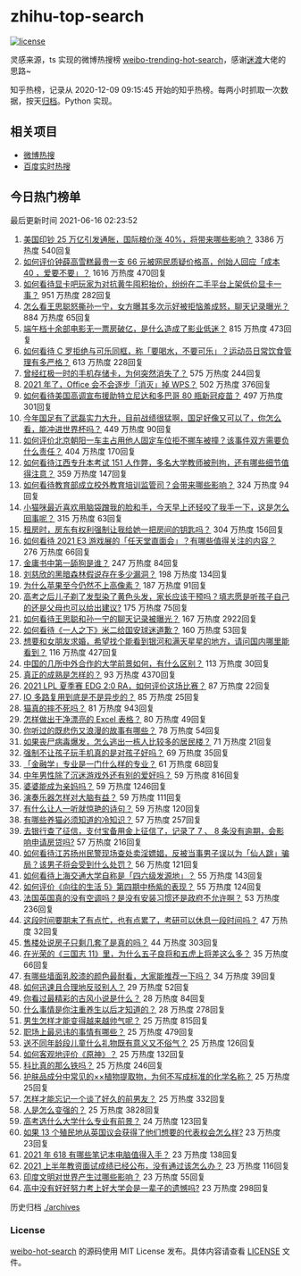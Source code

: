 # zhihu-top-search

[![license](https://img.shields.io/github/license/Arrackisarookie/zhihu-top-search)](https://github.com/Arrackisarookie/zhihu-top-search/blob/master/LICENSE)

灵感来源，ts 实现的微博热搜榜 [weibo-trending-hot-search](https://github.com/justjavac/weibo-trending-hot-search)，感谢[迷渡](https://github.com/justjavac)大佬的思路~

知乎热榜，记录从 2020-12-09 09:15:45 开始的知乎热榜。每两小时抓取一次数据，按天[归档](./archives)。Python 实现。

## 相关项目
+ [微博热搜](https://github.com/Arrackisarookie/weibo-hot-search)
+ [百度实时热搜](https://github.com/Arrackisarookie/baidu-hot-search)

## 今日热门榜单

<!-- Rank Begin -->

最后更新时间 2021-06-16 02:23:52

1. [美国印钞 25 万亿引发通胀，国际粮价涨 40%，将带来哪些影响？](https://www.zhihu.com/question/464253751) 3386 万热度 540回复
1. [如何评价钟薛高雪糕最贵一支 66 元被网民质疑价格高，创始人回应「成本 40 ，爱要不要」？](https://www.zhihu.com/question/465157262) 1616 万热度 470回复
1. [如何看待显卡吧玩家为对抗黄牛囤积抬价，纷纷在二手平台上架低价显卡一事？](https://www.zhihu.com/question/464735756) 951 万热度 282回复
1. [怎么看王思聪怒撕孙一宁，女方曝其多次示好被拒恼羞成怒，聊天记录曝光？](https://www.zhihu.com/question/465193554) 884 万热度 65回复
1. [端午档十余部电影无一票房破亿，是什么造成了影业低迷？](https://www.zhihu.com/question/465092815) 815 万热度 473回复
1. [如何看待 C 罗拒绝与可乐同框，称「要喝水，不要可乐」？运动员日常饮食管理有多严格？](https://www.zhihu.com/question/465112331) 613 万热度 228回复
1. [曾经红极一时的手机存储卡，为何突然消失了？](https://www.zhihu.com/question/379697777) 575 万热度 244回复
1. [2021 年了，Office 会不会逐步「消灭」掉 WPS？](https://www.zhihu.com/question/460028327) 502 万热度 376回复
1. [如何看待美国高调宣布援助特立尼达和多巴哥 80 瓶新冠疫苗？](https://www.zhihu.com/question/465072169) 497 万热度 301回复
1. [今年国足有了武磊实力大升，目前战绩很猛啊，国足好像又可以了，你怎么看，能冲进世界杯吗？](https://www.zhihu.com/question/464598980) 449 万热度 90回复
1. [如何评价北京朝阳一车主占用他人固定车位拒不挪车被撞？该事件双方需要负什么责任？](https://www.zhihu.com/question/465097829) 404 万热度 170回复
1. [如何看待江西专升本考试 151 人作弊，多名大学教师被刑拘，还有哪些细节值得注意？](https://www.zhihu.com/question/465076235) 359 万热度 147回复
1. [如何看待教育部成立校外教育培训监管司？会带来哪些影响？](https://www.zhihu.com/question/465193204) 324 万热度 94回复
1. [小猫咪最近喜欢用脑袋蹭我的脸和手，今天早上还轻咬了我手一下，这是怎么回事呢？](https://www.zhihu.com/question/464003051) 315 万热度 63回复
1. [租房时，房东有权利强制让我给她一把房间的钥匙吗？](https://www.zhihu.com/question/462612155) 304 万热度 156回复
1. [如何看待 2021 E3 游戏展的「任天堂直面会」？有哪些值得关注的内容？](https://www.zhihu.com/question/465215405) 276 万热度 66回复
1. [金庸书中第一舔狗是谁？](https://www.zhihu.com/question/464912057) 247 万热度 84回复
1. [刘慈欣的黑暗森林假说存在多少漏洞？](https://www.zhihu.com/question/451440009) 198 万热度 134回复
1. [为什么苹果至今仍然不上高像素？](https://www.zhihu.com/question/464657256) 187 万热度 91回复
1. [高考之后儿子剃了发型染了黄色头发，家长应该干预吗？填志愿是听孩子自己的还是父母也可以给出建议?](https://www.zhihu.com/question/464569384) 175 万热度 75回复
1. [如何看待王思聪和孙一宁的聊天记录被曝光？](https://www.zhihu.com/question/465160470) 167 万热度 2922回复
1. [如何看待《一人之下》米二给国安球迷道歉？](https://www.zhihu.com/question/465110855) 160 万热度 53回复
1. [想要和女朋友求婚，希望找个能看到银河和满天星星的地方，请问国内哪里能看到？](https://www.zhihu.com/question/453392696) 116 万热度 427回复
1. [中国的几所中外合作的大学前景如何，有什么区别？](https://www.zhihu.com/question/291415035) 113 万热度 30回复
1. [真正的成熟是怎样的？](https://www.zhihu.com/question/23055853) 93 万热度 4370回复
1. [2021 LPL 夏季赛 EDG 2:0 RA，如何评价这场比赛？](https://www.zhihu.com/question/464995096) 87 万热度 22回复
1. [IO 多路复用到底是不是异步的？](https://www.zhihu.com/question/59975081) 85 万热度 25回复
1. [猫真的摔不死吗？](https://www.zhihu.com/question/19978294) 81 万热度 943回复
1. [怎样做出干净漂亮的 Excel 表格？](https://www.zhihu.com/question/21287244) 80 万热度 49回复
1. [你听过的既悲伤又浪漫的故事有哪些？](https://www.zhihu.com/question/26437791) 78 万热度 54回复
1. [如果丧尸病毒爆发，怎么逃出一栋人比较多的居民楼？](https://www.zhihu.com/question/38408371) 71 万热度 21回复
1. [强制不让孩子玩手机真的是对孩子好吗？](https://www.zhihu.com/question/325178193) 69 万热度 35回复
1. [「金融学」专业是一门什么样的专业？](https://www.zhihu.com/question/324787450) 61 万热度 68回复
1. [中年男性除了沉迷游戏外还有别的爱好吗？](https://www.zhihu.com/question/459226864) 59 万热度 816回复
1. [婆婆能成为亲妈吗？](https://www.zhihu.com/question/317585068) 59 万热度 1246回复
1. [演奏乐器怎样对大脑有益？](https://www.zhihu.com/question/266210634) 59 万热度 111回复
1. [有什么让人一听就惊艳的诗句？](https://www.zhihu.com/question/457061535) 59 万热度 120回复
1. [有哪些养猫必须知道的冷知识？](https://www.zhihu.com/question/428891310) 57 万热度 257回复
1. [去银行查了征信，支付宝备用金上征信了，记录了 7 、 8 条没有逾期，会影响申请房贷吗?](https://www.zhihu.com/question/401757959) 57 万热度 216回复
1. [如何看待江苏扬州民警现场查处卖淫嫖娼，反被当事男子误以为「仙人跳」骗局？该男子将会受到什么处罚？](https://www.zhihu.com/question/464879487) 56 万热度 121回复
1. [如何看待上海交通大学自称是「四六级发源地」？](https://www.zhihu.com/question/464806294) 55 万热度 143回复
1. [如何评价《向往的生活 5》第四期中杨紫的表现？](https://www.zhihu.com/question/459467558) 55 万热度 124回复
1. [法国英国真的没有空调吗？是没有安装习惯还是政府不允许啊？](https://www.zhihu.com/question/48716799) 53 万热度 236回复
1. [这段时间要期末了有点忙，也有点累了，考研可以休息一段时间吗？](https://www.zhihu.com/question/464096874) 47 万热度 32回复
1. [售楼处说房子只剩几套了是真的吗？](https://www.zhihu.com/question/460961867) 44 万热度 303回复
1. [在光荣的《三国志 11》里，为什么五子良将和五虎上将差这么多？](https://www.zhihu.com/question/329658518) 35 万热度 66回复
1. [有哪些墙面乳胶漆的颜色最耐看，大家能推荐一下吗？](https://www.zhihu.com/question/266901539) 34 万热度 39回复
1. [如何迅速且合理地反驳别人？](https://www.zhihu.com/question/21995841) 29 万热度 52回复
1. [你看过最精彩的古风小说是什么？](https://www.zhihu.com/question/34680815) 28 万热度 84回复
1. [什么事情是你注重养生以后才知道的？](https://www.zhihu.com/question/451372641) 28 万热度 278回复
1. [男生怎样才能变得越来越帅气呢？](https://www.zhihu.com/question/60541930) 25 万热度 815回复
1. [职场上最忌讳的事情有哪些？](https://www.zhihu.com/question/437015311) 25 万热度 479回复
1. [送不同年龄段儿童什么礼物既有意义又不俗气？](https://www.zhihu.com/question/27792599) 25 万热度 126回复
1. [如何客观地评价《原神》？](https://www.zhihu.com/question/464579154) 25 万热度 132回复
1. [科比真的那么铁吗？](https://www.zhihu.com/question/280722147) 25 万热度 246回复
1. [护肤品成分中常见的××植物提取物，为何不写成标准的化学名称？](https://www.zhihu.com/question/36711740) 25 万热度 25回复
1. [怎样才能忘记一个谈了好久的前男友？](https://www.zhihu.com/question/464379818) 25 万热度 332回复
1. [人是怎么变强的？](https://www.zhihu.com/question/267653585) 25 万热度 3828回复
1. [高考选什么大学什么专业有前景？](https://www.zhihu.com/question/440235164) 24 万热度 123回复
1. [如果 13 个殖民地从英国议会获得了他们想要的代表权会怎么样?](https://www.zhihu.com/question/463566948) 23 万热度 23回复
1. [2021 年 618 有哪些笔记本电脑值得入手？](https://www.zhihu.com/question/457255317) 23 万热度 138回复
1. [2021 上半年教资面试成绩已经公布，没有通过该怎么办？](https://www.zhihu.com/question/465072042) 23 万热度 116回复
1. [印度文明对世界产生过哪些影响？](https://www.zhihu.com/question/462960421) 23 万热度 55回复
1. [高中没有好好努力考上好大学会是一辈子的遗憾吗?](https://www.zhihu.com/question/463210788) 23 万热度 298回复
<!-- Rank End -->

历史归档 [./archives](./archives)

### License

[weibo-hot-search](https://github.com/Arrackisarookie/zhihu-top-search) 的源码使用 MIT License 发布。具体内容请查看 [LICENSE](./LICENSE) 文件。
